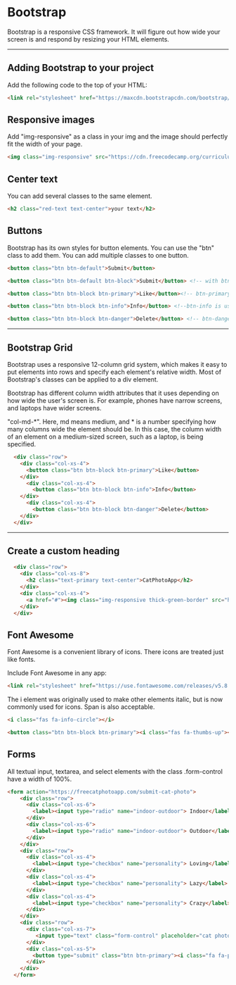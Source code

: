 # Bootstrap

Bootstrap is a responsive CSS framework. It will figure out how wide your screen is and respond by resizing your HTML elements.

---

## Adding Bootstrap to your project
Add the following code to the top of your HTML:
```html
<link rel="stylesheet" href="https://maxcdn.bootstrapcdn.com/bootstrap/3.3.7/css/bootstrap.min.css" integrity="sha384-BVYiiSIFeK1dGmJRAkycuHAHRg32OmUcww7on3RYdg4Va+PmSTsz/K68vbdEjh4u" crossorigin="anonymous"/>
```

## Responsive images
Add "img-responsive" as a class in your img  and the image should perfectly fit the width of your page.
```html
<img class="img-responsive" src="https://cdn.freecodecamp.org/curriculum/cat-photo-app/running-cats.jpg">
```

## Center text
You can add several classes to the same element.
```html
<h2 class="red-text text-center">your text</h2>
```

## Buttons
Bootstrap has its own styles for button elements.
You can use the "btn" class to add them. 
You can add multiple classes to one button.
```html
<button class="btn btn-default">Submit</button>

<button class="btn btn-default btn-block">Submit</button> <!-- with btn-block it would take up 100% of the available width -->

<button class="btn btn-block btn-primary">Like</button><!-- btn-primary is for the main collor of your app. It is useful for highlighting actions you want your user to take -->

<button class="btn btn-block btn-info">Info</button> <!--btn-info is used to call attention to optional actions that the user can take.-->

<button class="btn btn-block btn-danger">Delete</button> <!-- btn-danger is used to notify users that the button performs a destructive action. -->
```

---

## Bootstrap Grid
Bootstrap uses a responsive 12-column grid system, which makes it easy to put elements into rows and specify each element's relative width.
Most of Bootstrap's classes can be applied to a div element.

Bootstrap has different column width attributes that it uses depending on how wide the user's screen is. For example, phones have narrow screens, and laptops have wider screens.
 
"col-md-*". Here, md means medium, and * is a number specifying how many columns wide the element should be. In this case, the column width of an element on a medium-sized screen, such as a laptop, is being specified.

```HTML
  <div class="row">
    <div class="col-xs-4">
      <button class="btn btn-block btn-primary">Like</button>
    </div>
      <div class="col-xs-4">
        <button class="btn btn-block btn-info">Info</button>
    </div>
      <div class="col-xs-4">
        <button class="btn btn-block btn-danger">Delete</button>
    </div>
  </div>
```

---

## Create a custom heading
```html
  <div class="row">
    <div class="col-xs-8">
      <h2 class="text-primary text-center">CatPhotoApp</h2>
    </div>
    <div class="col-xs-4">
      <a href="#"><img class="img-responsive thick-green-border" src="https://cdn.freecodecamp.org/curriculum/cat-photo-app/relaxing-cat.jpg" alt="A cute orange cat lying on its back."></a>
    </div>
  </div>
```

## Font Awesome
Font Awesome is a convenient library of icons. There icons are treated just like fonts.

Include Font Awesome in any app:
```html
<link rel="stylesheet" href="https://use.fontawesome.com/releases/v5.8.1/css/all.css" integrity="sha384-50oBUHEmvpQ+1lW4y57PTFmhCaXp0ML5d60M1M7uH2+nqUivzIebhndOJK28anvf" crossorigin="anonymous">
```
The i element was originally used to make other elements italic, but is now commonly used for icons. Span is also acceptable.
```html
<i class="fas fa-info-circle"></i>

<button class="btn btn-block btn-primary"><i class="fas fa-thumbs-up"></i> Like</button>
```


## Forms
All textual input, textarea, and select elements with the class .form-control have a width of 100%.
```html
<form action="https://freecatphotoapp.com/submit-cat-photo">
    <div class="row">
      <div class="col-xs-6">
        <label><input type="radio" name="indoor-outdoor"> Indoor</label>
      </div>
      <div class="col-xs-6">
        <label><input type="radio" name="indoor-outdoor"> Outdoor</label>
      </div>
    </div>
    <div class="row">
      <div class="col-xs-4">
        <label><input type="checkbox" name="personality"> Loving</label>
      </div>
      <div class="col-xs-4">
        <label><input type="checkbox" name="personality"> Lazy</label>
      </div>
      <div class="col-xs-4">
        <label><input type="checkbox" name="personality"> Crazy</label>
      </div>
    </div>
    <div class="row">
      <div class="col-xs-7">
         <input type="text" class="form-control" placeholder="cat photo URL" required>
      </div>
      <div class="col-xs-5">
        <button type="submit" class="btn btn-primary"><i class="fa fa-paper-plane"></i> Submit</button>
      </div>
    </div>
  </form>
```

```
```
```
